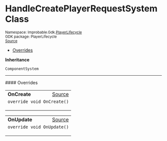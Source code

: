 
# HandleCreatePlayerRequestSystem Class
<sup>
Namespace: Improbable.Gdk.<a href="{{urlRoot}}/api/player-lifecycle-index">PlayerLifecycle</a><br/>
GDK package: PlayerLifecycle<br/>
<a href="https://www.github.com/spatialos/gdk-for-unity/blob/06858069/workers/unity/Packages/io.improbable.gdk.playerlifecycle/Systems/PlayerCreation/HandleCreatePlayerRequestSystem.cs/#L11">Source</a>
<style>
a code {
                    padding: 0em 0.25em!important;
}
code {
                    background-color: #ffffff!important;
}
</style>
</sup>
<nav id="pageToc" class="page-toc"><ul><li><a href="#overrides">Overrides</a>
</ul></nav>



</p>

<b>Inheritance</b>

<code>ComponentSystem</code>












</p>
<hr style="width:100%; border-top-color:#d8d8d8" />
#### Overrides


</p>




<table width="100%">
    <tr>
        <td style="border-right:none"><b>OnCreate</b></td>
        <td style="border-left:none; text-align:right"><a href="https://www.github.com/spatialos/gdk-for-unity/blob/06858069/workers/unity/Packages/io.improbable.gdk.playerlifecycle/Systems/PlayerCreation/HandleCreatePlayerRequestSystem.cs/#L15">Source</a></td>
    </tr>
    <tr>
        <td colspan="2">
<code>override void OnCreate()</code></p>






</td>
    </tr>
</table>


<table width="100%">
    <tr>
        <td style="border-right:none"><b>OnUpdate</b></td>
        <td style="border-left:none; text-align:right"><a href="https://www.github.com/spatialos/gdk-for-unity/blob/06858069/workers/unity/Packages/io.improbable.gdk.playerlifecycle/Systems/PlayerCreation/HandleCreatePlayerRequestSystem.cs/#L26">Source</a></td>
    </tr>
    <tr>
        <td colspan="2">
<code>override void OnUpdate()</code></p>






</td>
    </tr>
</table>




